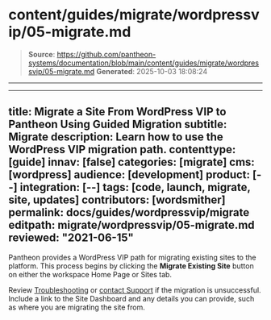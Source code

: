# content/guides/migrate/wordpressvip/05-migrate.md

> **Source**: https://github.com/pantheon-systems/documentation/blob/main/content/guides/migrate/wordpressvip/05-migrate.md
> **Generated**: 2025-10-03 18:08:24

---

---
title: Migrate a Site From WordPress VIP to Pantheon Using Guided Migration
subtitle: Migrate
description: Learn how to use the WordPress VIP migration path.
contenttype: [guide]
innav: [false]
categories: [migrate]
cms: [wordpress]
audience: [development]
product: [--]
integration: [--]
tags: [code, launch, migrate, site, updates]
contributors: [wordsmither]
permalink: docs/guides/wordpressvip/migrate
editpath: migrate/wordpressvip/05-migrate.md
reviewed: "2021-06-15"
---

Pantheon provides a WordPress VIP path for migrating existing sites to the platform. This process begins by clicking the **Migrate Existing Site** button on either the workspace Home Page or Sites tab.

<Partial file="migrate/migrate-wp.md" />

Review [Troubleshooting](/guides/wordpressvip/troubleshooting) or [contact Support](/guides/support/contact-support/) if the migration is unsuccessful. Include a link to the Site Dashboard and any details you can provide, such as where you are migrating the site from.
